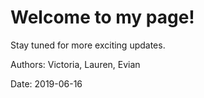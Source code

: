 # Welcome to my page! 

Stay tuned for more exciting updates.

Authors: Victoria, Lauren, Evian

Date: 2019-06-16

